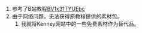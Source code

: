 1. 参考了B站教程[BV1x31TYUEbc](https://www.bilibili.com/video/BV1x31TYUEbc/?share_source=copy_web&vd_source=d036a1d0faf73c3bcc94e24bf0bcf811)
1. 由于网络问题，无法获得原教程提供的素材包。
    1. 我就将Kenney网站中的一些免费素材作为替代品。